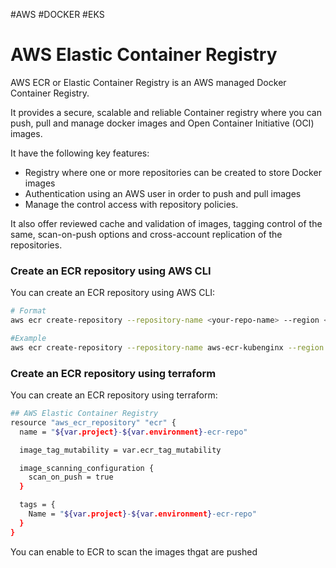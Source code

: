 #AWS #DOCKER #EKS 

# AWS Elastic Container Registry

AWS ECR or Elastic Container Registry is an AWS managed Docker Container Registry. 

It provides a secure, scalable and reliable Container registry where you can push, pull and manage docker images and Open Container Initiative (OCI) images. 

It have the following key features: 

* Registry where one or more repositories can be created to store Docker images
* Authentication using an AWS user in order to push and pull images
* Manage the control access with repository policies. 

It also offer reviewed cache and validation of images, tagging control of the same, scan-on-push options and cross-account replication of the repositories. 


### Create an ECR repository using AWS CLI

You can create an ECR repository using AWS CLI: 

```bash 
# Format
aws ecr create-repository --repository-name <your-repo-name> --region <your-region>

#Example
aws ecr create-repository --repository-name aws-ecr-kubenginx --region us-east-1
```

### Create an ECR repository using terraform

You can create an ECR repository using terraform: 

```bash
## AWS Elastic Container Registry
resource "aws_ecr_repository" "ecr" {
  name = "${var.project}-${var.environment}-ecr-repo"

  image_tag_mutability = var.ecr_tag_mutability

  image_scanning_configuration {
    scan_on_push = true
  }

  tags = {
    Name = "${var.project}-${var.environment}-ecr-repo"
  }
}
```


You can enable to ECR to scan the images thgat are pushed 